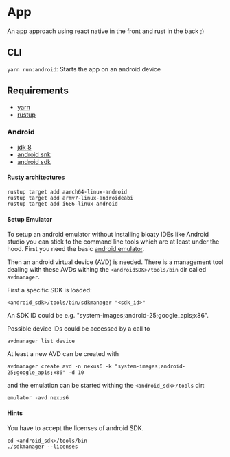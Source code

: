 # App

An app approach using react native in the front and rust in the back ;)

## CLI

`yarn run:android`: Starts the app on an android device

## Requirements

- [yarn](https://yarnpkg.com/en/)
- [rustup](https://rustup.rs/)

### Android

- [jdk 8](https://aur.archlinux.org/packages/jdk8/)
- [android snk](https://aur.archlinux.org/packages/android-ndk/)
- [android sdk](https://aur.archlinux.org/packages/android-sdk/)

#### Rusty architectures

```
rustup target add aarch64-linux-android
rustup target add armv7-linux-androideabi
rustup target add i686-linux-android
```

#### Setup Emulator

To setup an android emulator without installing bloaty IDEs like Android
studio you can stick to the command line tools which are at least under
the hood. First you need the basic [android emulator](https://aur.archlinux.org/packages/android-emulator).


Then an android virtual device (AVD) is needed. There is a management tool
dealing with these AVDs withing the `<androidSDK>/tools/bin` dir called
`avdmanager`.

First a specific SDK is loaded:
```
<android_sdk>/tools/bin/sdkmanager "<sdk_id>"
```
An SDK ID could be e.g. "system-images;android-25;google_apis;x86".

Possible device IDs could be accessed by a call to
```
avdmanager list device
```

At least a new AVD can be created with
```
avdmanager create avd -n nexus6 -k "system-images;android-25;google_apis;x86" -d 10
```
and the emulation can be started withing the `<android_sdk>/tools` dir:
```
emulator -avd nexus6
```

#### Hints

You have to accept the licenses of android SDK.
```
cd <android_sdk>/tools/bin
./sdkmanager --licenses
```
